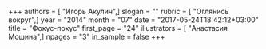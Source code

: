+++
authors = [ "Игорь Акулич",]
slogan = ""
rubric = [ "Оглянись вокруг",]
year = "2014"
month = "07"
date = "2017-05-24T18:42:12+03:00"
title = "Фокус-покус"
first_page = "24"
illustrators = [ "Анастасия Мошина",]
npages = "3"
in_sample = false
+++
